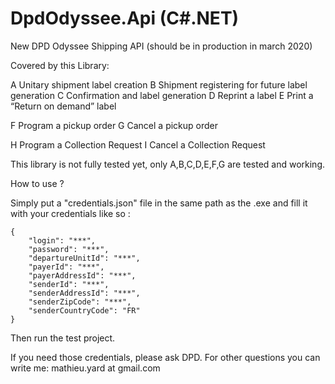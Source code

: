 # DpdOdyssee.Api (C#.NET)
New DPD Odyssee Shipping API (should be in production in march 2020)

Covered by this Library: 

A Unitary shipment label creation
B Shipment registering for future label generation
C Confirmation and label generation
D Reprint a label
E Print a “Return on demand” label

F Program a pickup order
G Cancel a pickup order 

H Program a Collection Request
I Cancel a Collection Request

This library is not fully tested yet, only A,B,C,D,E,F,G are tested and working. 

How to use ?

Simply put a "credentials.json" file in the same path as the .exe and fill it with your credentials like so :

```
{
	"login": "***",
	"password": "***",
	"departureUnitId": "***",
	"payerId": "***",
	"payerAddressId": "***",
	"senderId": "***",
	"senderAddressId": "***",
	"senderZipCode": "***",
	"senderCountryCode": "FR"
}

```
Then run the test project.

If you need those credentials, please ask DPD. 
For other questions you can write me: mathieu.yard at gmail.com
